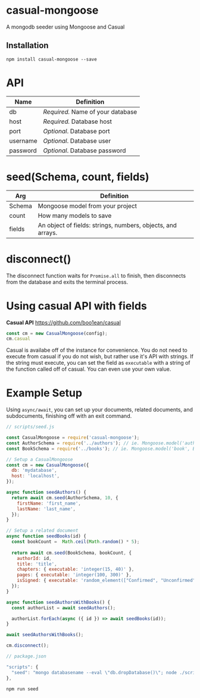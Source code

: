 # casual-mongoose
A mongodb seeder using Mongoose and Casual

## Installation
`npm install casual-mongoose --save`

# API
Name|Definition
----|----
db|_Required._ Name of your database
host|_Required._ Database host
port|_Optional_. Database port
username|_Optional_. Database user
password|_Optional_. Database password

# seed(Schema, count, fields)
Arg|Definition
----|----
Schema|Mongoose model from your project
count|How many models to save
fields|An object of fields: strings, numbers, objects, and arrays.

# disconnect()
The disconnect function waits for `Promise.all` to finish, then disconnects from the database and exits the terminal process.

# Using casual API with fields
**Casual API** https://github.com/boo1ean/casual

```javascript
const cm = new CasualMongoose(config);
cm.casual
```
Casual is availabe off of the instance for convenience. You do not need to execute from casual if you do not wish, but rather use it's API with strings. If the string must execute, you can set the field as `executable` with a string of the function called off of casual. You can even use your own value.

# Example Setup
Using `async/await`, you can set up your documents, related documents, and subdocuments, finishing off with an exit command.
```javascript
// scripts/seed.js

const CasualMongoose = require('casual-mongoose');
const AuthorSchema = require('../authors'); // ie. Mongoose.model('author', AuthorSchema);
const BookSchema = require('../books'); // ie. Mongoose.model('book', BookSchema);

// Setup a CasualMongoose
const cm = new CasualMongoose({
  db: 'mydatabase',
  host: 'localhost',
});

async function seedAuthors() {
  return await cm.seed(AuthorSchema, 10, {
    firstName: 'first_name',
    lastName: 'last_name',
  });
}

// Setup a related document
async function seedBooks(id) {
  const bookCount =  Math.ceil(Math.random() * 5);
  
  return await cm.seed(BookSchema, bookCount, {
    authorId: id,
    title: 'title',
    chapters: { executable: 'integer(15, 40)' },
    pages: { executable: 'integer(100, 300)' },
    isSigned: { executable: 'random_element(["Confirmed", "Unconfirmed"]'),
  });
}

async function seedAuthorsWithBooks() {
  const authorList = await seedAuthors();

  authorList.forEach(async ({ id }) => await seedBooks(id));
}

await seedAuthorsWithBooks();

cm.disconnect();
```
```javascript
// package.json

"scripts": {
  "seed": "mongo databasename --eval \"db.dropDatabase()\"; node ./scripts/seed.js"
},
```
```
npm run seed
```
